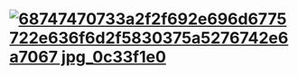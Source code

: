 # <a href="https://github.com/vio1217/Illustrator"> ![68747470733a2f2f692e696d6775722e636f6d2f5830375a5276742e6a7067 jpg_0c33f1e0](https://github.com/gibragi/sft/assets/147834033/ab28a738-e7e1-477b-a2ca-19dcf09913b8) </a>
